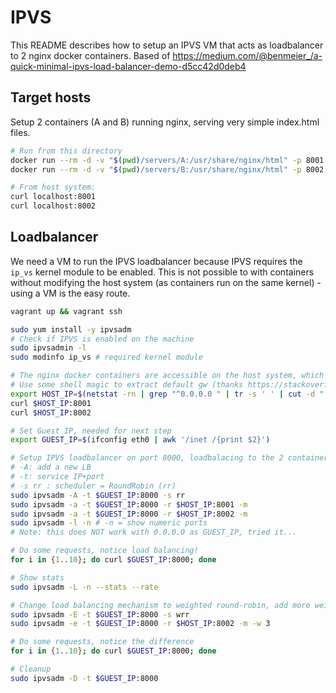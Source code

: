 # IPVS

This README describes how to setup an IPVS VM that acts as loadbalancer to 2 nginx docker containers.
Based of https://medium.com/@benmeier_/a-quick-minimal-ipvs-load-balancer-demo-d5cc42d0deb4

## Target hosts

Setup 2 containers (A and B) running nginx, serving very simple index.html files.
```sh
# Run from this directory
docker run --rm -d -v "$(pwd)/servers/A:/usr/share/nginx/html" -p 8001:80  --name nginx-A nginx
docker run --rm -d -v "$(pwd)/servers/B:/usr/share/nginx/html" -p 8002:80  --name nginx-B nginx

# From host system:
curl localhost:8001
curl localhost:8002
```

## Loadbalancer
We need a VM to run the IPVS loadbalancer because IPVS requires the `ip_vs` kernel module to be enabled. This is not possible to with containers without modifying the host system (as containers run on the same kernel) - using a VM is the easy route.

```sh
vagrant up && vagrant ssh

sudo yum install -y ipvsadm
# Check if IPVS is enabled on the machine
sudo ipvsadmin -l
sudo modinfo ip_vs # required kernel module

# The nginx docker containers are accessible on the host system, which is the default gateway in Vagrant
# Use some shell magic to extract default gw (thanks https://stackoverflow.com/a/31549164/381010)
export HOST_IP=$(netstat -rn | grep "^0.0.0.0 " | tr -s ' ' | cut -d " " -f2)
curl $HOST_IP:8001
curl $HOST_IP:8002

# Set Guest IP, needed for next step
export GUEST_IP=$(ifconfig eth0 | awk '/inet /{print $2}')

# Setup IPVS loadbalancer on port 8000, loadbalacing to the 2 containers
# -A: add a new LB
# -t: service IP+port
# -s rr : scheduler = RoundRobin (rr)
sudo ipvsadm -A -t $GUEST_IP:8000 -s rr
sudo ipvsadm -a -t $GUEST_IP:8000 -r $HOST_IP:8001 -m
sudo ipvsadm -a -t $GUEST_IP:8000 -r $HOST_IP:8002 -m
sudo ipvsadm -l -n # -n = show numeric ports
# Note: this does NOT work with 0.0.0.0 as GUEST_IP, tried it...

# Do some requests, notice load balancing!
for i in {1..10}; do curl $GUEST_IP:8000; done

# Show stats
sudo ipvsadm -L -n --stats --rate

# Change load balancing mechanism to weighted round-robin, add more weight to webserver B
sudo ipvsadm -E -t $GUEST_IP:8000 -s wrr
sudo ipvsadm -e -t $GUEST_IP:8000 -r $HOST_IP:8002 -m -w 3

# Do some requests, notice the difference
for i in {1..10}; do curl $GUEST_IP:8000; done

# Cleanup
sudo ipvsadm -D -t $GUEST_IP:8000
```
